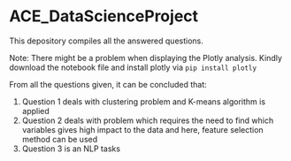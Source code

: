 # ACE_DataScienceProject
This depository compiles all the answered questions.

Note: There might be a problem when displaying the Plotly analysis. Kindly download the notebook file and install plotly via ``` pip install plotly ```


From all the questions given, it can be concluded that:
1. Question 1 deals with clustering problem and K-means algorithm is applied
2. Question 2 deals with problem which requires the need to find which variables gives high impact to the data and here, feature selection method can be used
3. Question 3 is an NLP tasks
